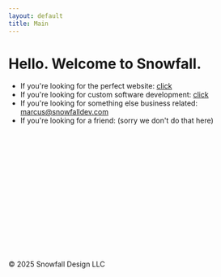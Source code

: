 ```yaml
---
layout: default
title: Main
---
```


# Hello. Welcome to Snowfall. 

- If you're looking for the perfect website: [click](https://www.example.com)
- If you're looking for custom software development: [click](https://www.example.com)
- If you're looking for something else business related: <marcus@snowfalldev.com>
- If you're looking for a friend: (sorry we don't do that here)

<br></br><br></br><br></br><br></br><br></br><br></br><br></br>



© 2025 Snowfall Design LLC
